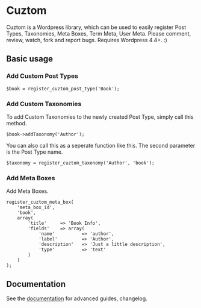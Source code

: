 # Cuztom

Cuztom is a Wordpress library, which can be used to easily register Post Types, Taxonomies, Meta Boxes, Term Meta, User Meta. Please comment, review, watch, fork and report bugs. Requires Wordpress 4.4+. :)

## Basic usage

### Add Custom Post Types

    $book = register_cuztom_post_type('Book');

### Add Custom Taxonomies

To add Custom Taxonomies to the newly created Post Type, simply call this method.

    $book->addTaxonomy('Author');

You can also call this as a seperate function like this. The second parameter is the Post Type name.

    $taxonomy = register_cuztom_taxonomy('Author', 'book');

### Add Meta Boxes

Add Meta Boxes.

    register_cuztom_meta_box(
        'meta_box_id',
        'book',
        array(
            'title'     => 'Book Info',
            'fields'    => array(
                'name'          => 'author',
                'label'         => 'Author',
                'description'   => 'Just a little description',
                'type'          => 'text'
            )
        )
    );

## Documentation
See the [documentation](https://cuztom.readme.io/) for advanced guides, changelog.